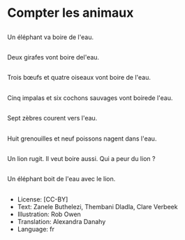 # Compter les animaux

##
Un éléphant va boire de l'eau.

##
Deux girafes vont boire del'eau.

##
Trois bœufs et quatre oiseaux vont boire de l'eau.

##
Cinq impalas et six cochons sauvages vont boirede l'eau.

##
Sept zèbres courent vers l'eau.

##
Huit grenouilles et neuf poissons nagent dans l'eau.

##
Un lion rugit. Il veut boire aussi. Qui a peur du lion ?

##
Un éléphant boit de l'eau avec le lion.

##
* License: [CC-BY]
* Text: Zanele Buthelezi, Thembani Dladla, Clare Verbeek
* Illustration: Rob Owen
* Translation: Alexandra Danahy
* Language: fr
